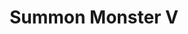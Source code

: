 ---
title: "Summon Monster V"

spell:
  schools:
    - name:        "Conjuration"
      subschools:  ["Summoning"]
      descriptors: ["see text for summon monster I"]
  classes:
    - name: "Bard"
      abbr: "Brd"
      level: 5
    - name: "Cleric"
      abbr: "Clr"
      level: 5
    - name: "Sorcerer/Wizard"
      abbr: "Sor/Wiz"
      level: 5
  domains:
    - name:  "Darkness"
      abbr:  "Darkness"
      level: 5
  effect:             "One or more summoned creatures, no two of which can be more than 30 ft. apart"
  description:        |
    This spell functions like summon monster I, except that you can summon one creature from the 5th-level list, {% die_roll 1 3 0 %} creatures of the same kind from the 4th-level list, or {% die_roll 1 4 1 %} creatures of the same kind from a lower-level list.

    |---
    | Monster | Alignment
    |-|-
    | Archon, hound | LG
    | Celestial brown bear | LG
    | Celestial giant stag beetle | NG
    | Celestial sea cat<sup>1</sup> | NG
    | Celestial griffon | CG
    | Elemental, Medium (any) | N
    | Achaierai | LE
    | Devil, bearded | LE
    | Fiendish deinonychus | LE
    | Fiendish dire ape | LE
    | Fiendish dire boar | NE
    | Fiendish shark, Huge | NE
    | Fiendish monstrous scorpion, Large | NE
    | Shadow mastiff | NE
    | Fiendish dire wolverine | CE
    | Fiendish giant crocodile | CE
    | Fiendish tiger | CE
    |===
    | <sup>1</sup> May be summoned only into an aquatic or watery environment. |<
    {: .table .table-bordered .table-hover }
---
